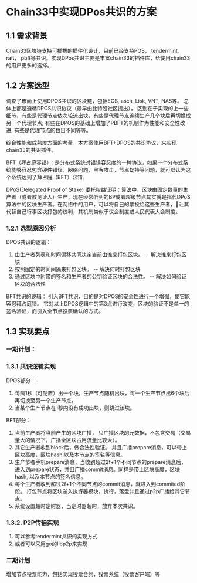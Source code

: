 # Chain33中实现DPos共识的方案

## 1.1 需求背景
Chain33区块链支持可插拔的插件化设计，目前已经支持POS， tendermint, raft， pbft等共识。实现DPos共识主要是丰富chain33的插件库，给使用chain33的用户更多的选择。

## 1.2 方案选型
调查了市面上使用DPOS共识的区块链，包括EOS, asch, Lisk, VNT, NAS等。 总体上都是遵循DPOS共识协议（最早由比特股社区提出），
区别在于实现的上一些细节，有些是代理节点依次轮流出块，有些是代理节点连续生产几个块后再切换成另一个代理节点; 有些在DPOS的基础上增加了PBFT的机制作为性能和安全性改进; 有些是代理节点的数目不同等等。

综合性能和成熟度方面的考量，本方案使用BFT+DPOS的共识协议，来实现chain33的共识插件。

BFT（拜占庭容错）: 是分布式系统对错误容忍度的一种协议，如果一个分布式系统能够容忍包含硬件错误，网络问题，黑客攻击，节点劫持等问题，就可以认为这个系统达到了拜占庭（BFT）容错。 

DPoS(Delegated Proof of Stake) 委托权益证明：算法中，区块由固定数量的生产者（或者教见证人）生产，现在经常听到的BP或者超级节点其实就是指代DPoS算法中的区块生产者。在网络中的用户，可以将自己的票投给这些生产者，让其代替自己行事区块打包的权利，其机制类似于议会制度或人民代表大会制度。

### 1.2.1 选型原因分析 

DPOS共识的逻辑： 
1. 由生产者列表和时间偏移共同决定当前由谁来打包区块。  -- 解决谁来打包区块
2. 按照固定的时间间隔来打包区块。   -- 解决何时打包区块
3. 通过区块中附带的签名和生产者的公钥验证区块的合法性。  -- 解决如何验证区块的合法性

BFT共识的逻辑： 
引入BFT共识，目的是对DPOS的安全性进行一个增强，使它能容忍拜占庭错。 它对以上DPOS逻辑中的第3点进行改变，区块的验证不是单一的签名验证，而引入全节点投票确认的方式。

## 1.3 实现要点

### 一期计划：

### 1.3.1 共识逻辑实现

DPOS部分：
1. 每隔1秒（可配置）出一个块，生产节点随机出块，每一个生产节点出6个块后再切换至另一个生产节点。
2. 当某个生产节点在1秒内没有成功出块，则跳过该块。

BFT部分：
1. 当前生产者将当前产生的区块广播， 只广播区块的元数据，不包含交易（交易量大的情况下，广播全区块占用流量比较大）。
2. 其它生产者收到block后，做合法性验证。 并且广播prepare消息，可以带上区块高度，区块hash,以及本节点的签名等信息。
3. 生产节者手机prepare消息，当收到超过2f+1个不同节点的prepare消息后，进入到prepare状态，并且广播commit消息。同样是带上区块高度，区块hash, 以及本节点的签名信息。
4. 每个生产者收到超过2f+1个不同节点的commit消息，就进入到commited阶段。 打包节点将区块送入执行器模块，执行，落盘并且通过p2p广播给其它节点。
5. 系统设置超时定时器，当定时器超时，放弃本次共识。

### 1.3.2. P2P传输实现
1.  可以参考tendermint共识的实现方式
2.  或者可以采用go的libp2p来实现

### 二期计划
增加节点投票能力，包括实现投票合约，投票系统（投票客户端）等
